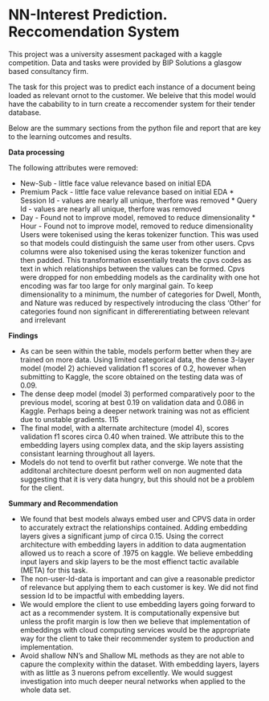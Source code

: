 # NN-Interest Prediction. Reccomendation System

This project was a university assesment packaged with a kaggle competition. Data and tasks were provided by BIP Solutions a glasgow based consultancy firm. 

The task for this project was to predict each instance of a document being loaded as relevant ornot to the customer. We beleive that this model would have the cabability to in turn create a reccomender system for their tender database. 

Below are the summary sections from the python file and report that are key to the learning outcomes and results. 

**Data processing**

The following attributes were removed:
* New-Sub - little face value relevance based on initial EDA
* Premium Pack - little face value relevance based on initial EDA * Session Id - values are nearly
all unique, therfore was removed * Query Id - values are nearly all unique, therfore was removed
* Day - Found not to improve model, removed to reduce dimensionality * Hour - Found not to
improve model, removed to reduce dimensionality
Users were tokenised using the keras tokenizer function. This was used so that models could
distinguish the same user from other users. Cpvs columns were also tokenised using the keras
tokenizer function and then padded. This transformation essentially treats the cpvs codes as text
in which relationships between the values can be formed. Cpvs were dropped for non embedding
models as the cardinality with one hot encoding was far too large for only marginal gain. To keep
dimensionality to a minimum, the number of categories for Dwell, Month, and Nature was reduced
by respectively introducing the class ‘Other’ for categories found non significant in differerentiating
between relevant and irrelevant


**Findings**

* As can be seen within the table, models perform better when they are trained on more data.
Using limited categorical data, the dense 3-layer model (model 2) achieved validation f1 scores
of 0.2, however when submitting to Kaggle, the score obtained on the testing data was of
0.09.
* The dense deep model (model 3) performed comparatively poor to the previous model, scoring
at best 0.19 on validation data and 0.086 in Kaggle. Perhaps being a deeper network training
was not as efficient due to unstable gradients.
115
* The final model, with a alternate architecture (model 4), scores validation f1 scores circa 0.40
when trained. We attribute this to the embedding layers using complex data, and the skip
layers assisting consistant learning throughout all layers.
* Models do not tend to overfit but rather converge.
We note that the additonal architecture doesnt perform well on non augmented data suggesting
that it is very data hungry, but this should not be a problem for the client.


**Summary and Recommendation**
* We found that best models always embed user and CPVS data in order to accurately extract
the relationships contained. Adding embedding layers gives a significant jump of circa 0.15.
Using the correct architecture with embedding layers in addition to data augmentation allowed
us to reach a score of .1975 on kaggle. We believe embedding input layers and skip layers to
be the most effienct tactic available (META) for this task.
* The non-user-Id-data is important and can give a reasonable predictor of relevance but applying them to each customer is key. We did not find session Id to be impactful with embedding
layers.
* We would emplore the client to use embedding layers going forward to act as a recommender
system. It is computationally expensive but unless the profit margin is low then we believe
that implementation of embeddings with cloud computing services would be the appropriate
way for the client to take their recommender system to production and implementation.
* Avoid shallow NN’s and Shallow ML methods as they are not able to capure the complexity
within the dataset. With embedding layers, layers with as little as 3 nuerons pefrom excellently. We would suggest investigation into much deeper neural networks when applied to
the whole data set.


